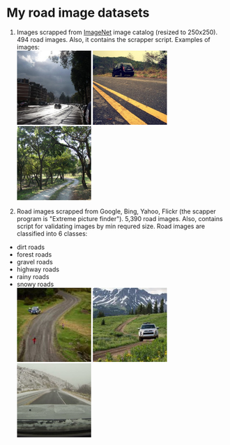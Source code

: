 # My road image datasets

1) Images scrapped from [ImageNet](http://www.image-net.org/synset?wnid=n02900459#) image catalog (resized to 250x250). 494 road images. Also, it contains the scrapper script. Examples of images:  
<img src="ImageNet/250x250/0.jpg" width="170" /> <img src="ImageNet/250x250/2.jpg" width="170" /> <img src="ImageNet/250x250/9.jpg" width="170" /> 

2) Road images scrapped from Google, Bing, Yahoo, Flickr (the scapper program is "Extreme picture finder"). 5,390 road images. Also, contains script for validating images by min requred size.
Road images are classified into 6 classes:
- dirt roads  
- forest roads  
- gravel roads  
- highway roads  
- rainy roads  
- snowy roads  
<img src="google_bing_yahoo_flickr/250x250/dirt_roads/_MG_6956-Edit_copy.jpg" width="170" /> <img src="google_bing_yahoo_flickr/250x250/dirt_roads/01-driving-dirt-roads.jpg" width="170" /> <img src="google_bing_yahoo_flickr/250x250/snowy_roads/1-007.jpg" width="170" /> 

